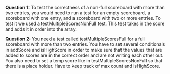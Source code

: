 **Question 1:** To test the correctness of a non-full scoreboard with more than two 
entries, you would need to run a test for an empty scoreboard, a scoreboard with one entry, 
and a scoreboard with two or more entries. To test it we used a testMultipleScoresNonFull
test. This test takes in the score and adds it in order into the array.

**Question 2:** You need a test called testMultipleScoresFull for a full scoreboard with
more than two entries. You have to set several conditionals in addScore and isHighScore
in order to make sure that the values that are added to scores are in the correct order 
and are not writing each other out. You also need to set a temp score like in 
testMultipleScoresNonFull so that there is a place holder. Have to keep track of max count 
and isHighScore. 


